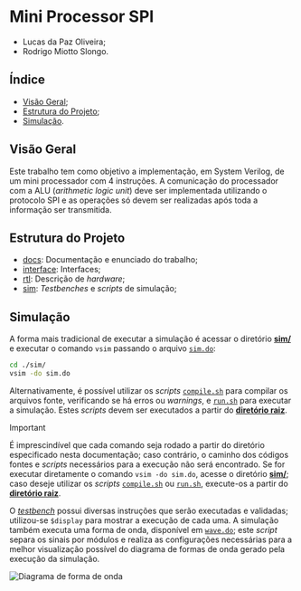 # Mini Processor SPI

- Lucas da Paz Oliveira;
- Rodrigo Miotto Slongo.

## Índice

- [Visão Geral](#visão-geral);
- [Estrutura do Projeto](#estrutura-do-projeto);
- [Simulação](#simulação).

## Visão Geral

Este trabalho tem como objetivo a implementação, em System Verilog, de um mini processador com 4 instruções. A
comunicação do processador com a ALU (_arithmetic logic unit_) deve ser implementada utilizando o protocolo SPI e as
operações só devem ser realizadas após toda a informação ser transmitida.

## Estrutura do Projeto

- [docs](./docs/): Documentação e enunciado do trabalho;
- [interface](./interface/): Interfaces;
- [rtl](./rtl/): Descrição de _hardware_;
- [sim](./sim/): _Testbenches_ e _scripts_ de simulação;

## Simulação

A forma mais tradicional de executar a simulação é acessar o diretório [**sim/**](./sim/) e executar o comando `vsim`
passando o arquivo [`sim.do`](./sim/sim.do):

```sh
cd ./sim/
vsim -do sim.do
```

Alternativamente, é possível utilizar os _scripts_ [`compile.sh`](./compile.sh) para compilar os arquivos fonte,
verificando se há erros ou _warnings_, e [`run.sh`](./run.sh) para executar a simulação. Estes _scripts_ devem ser
executados a partir do [**diretório raiz**](./).

> [!important]
> É imprescindível que cada comando seja rodado a partir do diretório especificado nesta documentação; caso contrário,
> o caminho dos códigos fontes e _scripts_ necessários para a execução não será encontrado. Se for executar diretamente
> o comando `vsim -do sim.do`, acesse o diretório [**sim/**](./sim/); caso deseje utilizar os _scripts_
> [`compile.sh`](./compile.sh) ou [`run.sh`](./run.sh), execute-os a partir do [**diretório raiz**](./).

O [_testbench_](./sim/ProcessorTb.sv) possui diversas instruções que serão executadas e validadas; utilizou-se
`$display` para mostrar a execução de cada uma. A simulação também executa uma forma de onda, disponível em
[`wave.do`](./sim/wave.do); este _script_ separa os sinais por módulos e realiza as configurações necessárias para a
melhor visualização possível do diagrama de formas de onda gerado pela execução da simulação.

![Diagrama de forma de onda](./docs/waveform.bmp "Exemplo do diagrama de forma de onda esperado após execução da simulação")

